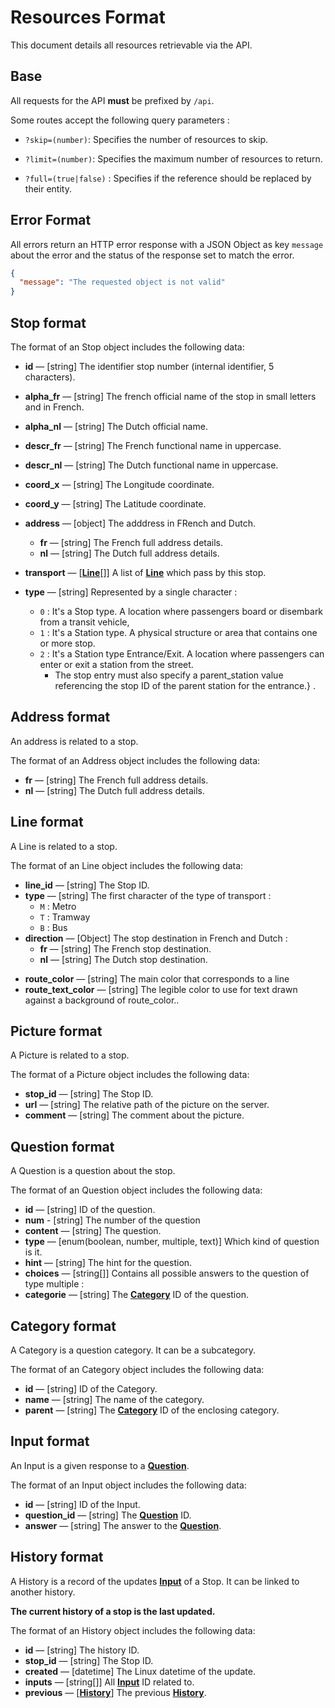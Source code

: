 # Resources Format

This document details all resources retrievable via the API.

## Base

All requests for the API **must** be prefixed by `/api`.

Some routes accept the following query parameters :

- `?skip=(number)`: Specifies the number of resources to skip.

- `?limit=(number)`: Specifies the maximum number of resources to return.

- `?full=(true|false)` : Specifies if the reference should be replaced by their entity.

## Error Format

All errors return an HTTP error response with a JSON Object as key `message` about the error and the status of the response set to match the error.

```json
{
  "message": "The requested object is not valid"
}
```

## Stop format

The format of an Stop object includes the following data:

- **id** — [string] The identifier stop number (internal identifier, 5 characters).
- **alpha_fr** — [string] The french official name of the stop in small letters and in French.
- **alpha_nl** — [string] The Dutch official name.
- **descr_fr** — [string] The French functional name in uppercase.
- **descr_nl** — [string] The Dutch functional name in uppercase.
- **coord_x** — [string] The Longitude coordinate.
- **coord_y** — [string] The Latitude coordinate.
- **address** — [object] The adddress in FRench and Dutch.

  - **fr** — [string] The French full address details.
  - **nl** — [string] The Dutch full address details.

- **transport** — [**[Line][]**[]] A list of **[Line][]** which pass by this stop.
- **type** — [string] Represented by a single character :

  - `0` : It's a Stop type. A location where passengers board or disembark from a transit vehicle,
  - `1` : It's a Station type. A physical structure or area that contains one or more stop.
  - `2` : It's a Station type Entrance/Exit. A location where passengers can enter or exit a station from the street.
    - The stop entry must also specify a parent_station value referencing the stop ID of the parent station for the entrance.}
      .

## Address format

An address is related to a stop.

The format of an Address object includes the following data:

- **fr** — [string] The French full address details.
- **nl** — [string] The Dutch full address details.

## Line format

A Line is related to a stop.

The format of an Line object includes the following data:

- **line_id** — [string] The Stop ID.
- **type** — [string] The first character of the type of transport :
  - `M` : Metro
  - `T` : Tramway
  - `B` : Bus
- **direction** — [Object] The stop destination in French and Dutch :
  - **fr** — [string] The French stop destination.
  - **nl** — [string] The Dutch stop destination.

* **route_color** — [string] The main color that corresponds to a line
* **route_text_color** — [string] The legible color to use for text drawn against a background of route_color..

## Picture format

A Picture is related to a stop.

The format of a Picture object includes the following data:

- **stop_id** — [string] The Stop ID.
- **url** — [string] The relative path of the picture on the server.
- **comment** — [string] The comment about the picture.

## Question format

A Question is a question about the stop.

The format of an Question object includes the following data:

- **id** — [string] ID of the question.
- **num** - [string] The number of the question
- **content** — [string] The question.
- **type** — [enum(boolean, number, multiple, text)] Which kind of question is it.
- **hint** — [string] The hint for the question.
- **choices** — [string[]] Contains all possible answers to the question of type multiple :
- **categorie** — [string] The **[Category][]** ID of the question.

## Category format

A Category is a question category. It can be a subcategory.

The format of an Category object includes the following data:

- **id** — [string] ID of the Category.
- **name** — [string] The name of the category.
- **parent** — [string] The **[Category][]** ID of the enclosing category.

## Input format

An Input is a given response to a **[Question][]**.

The format of an Input object includes the following data:

- **id** — [string] ID of the Input.
- **question_id** — [string] The **[Question][]** ID.
- **answer** — [string] The answer to the **[Question][]**.

## History format

A History is a record of the updates **[Input][]** of a Stop. It can be linked to another history.

**The current history of a stop is the last updated.**

The format of an History object includes the following data:

- **id** — [string] The history ID.
- **stop_id** — [string] The Stop ID.
- **created** — [datetime] The Linux datetime of the update.
- **inputs** — [string[]] All **[Input][]** ID related to.
- **previous** — [**[History][]**] The previous **[History][]**.

[base]: ./formats.md#base
[stop]: ./formats.md#stop-format
[address]: ./formats.md#address-format
[line]: ./formats.md#line-format
[picture]: ./formats.md#picture-format
[question]: ./formats.md#question-format
[category]: ./formats.md#category-format
[input]: ./formats.md#input-format
[history]: ./formats.md#history-format
